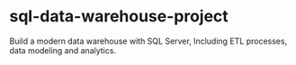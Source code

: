 # sql-data-warehouse-project
Build a modern data warehouse with SQL Server, Including ETL processes, data modeling and analytics. 
